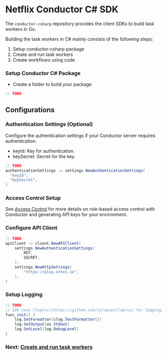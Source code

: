 # Netflix Conductor C# SDK

The `conductor-csharp` repository provides the client SDKs to build task workers in Go.

Building the task workers in C# mainly consists of the following steps:

1. Setup conductor-csharp package
2. Create and run task workers
3. Create workflows using code
   
### Setup Conductor C# Package​

* Create a folder to build your package
```csharp
// TODO
```

## Configurations

### Authentication Settings (Optional)
Configure the authentication settings if your Conductor server requires authentication.
* keyId: Key for authentication.
* keySecret: Secret for the key.

```csharp
// TODO
authenticationSettings := settings.NewAuthenticationSettings(
  "keyId",
  "keySecret",
)
```

### Access Control Setup
See [Access Control](https://orkes.io/content/docs/getting-started/concepts/access-control) for more details on role-based access control with Conductor and generating API keys for your environment.

### Configure API Client
```csharp
// TODO
apiClient := client.NewAPIClient(
    settings.NewAuthenticationSettings(
        KEY,
        SECRET,
    ),
    settings.NewHttpSettings(
        "https://play.orkes.io",
    ),
)
```

### Setup Logging

```csharp
// TODO
// SDK uses [logrus](https://github.com/sirupsen/logrus) for logging.
func init() {
	log.SetFormatter(&log.TextFormatter{})
	log.SetOutput(os.Stdout)
	log.SetLevel(log.DebugLevel)
}
```

### Next: [Create and run task workers](/docs/readme/workers.md)
